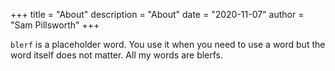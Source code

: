 +++
title = "About" 
description = "About"
date = "2020-11-07"
author = "Sam Pillsworth"
+++

`blerf` is a placeholder word. You use it when you need to use a word but the word itself does not matter. All my words are blerfs. 
